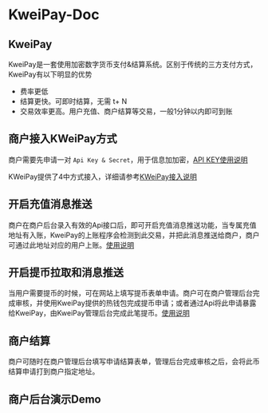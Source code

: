 # KweiPay-Doc

## KweiPay
KweiPay是一套使用加密数字货币支付&结算系统。区别于传统的三方支付方式，KweiPay有以下明显的优势
- 费率更低
- 结算更快。可即时结算，无需 t+ N
- 交易效率更高。用户充值、商户结算等交易，一般1分钟以内即可到账

## 商户接入KWeiPay方式
商户需要先申请一对 `Api Key & Secret`，用于信息加加密，[API KEY使用说明](ApiKeyManagement.md)

KWeiPay提供了4中方式接入，详细请参考[KWeiPay接入说明](KWeiPayCheckoutCount.md)

## 开启充值消息推送

商户在商户后台录入有效的Api接口后，即可开启充值消息推送功能，当专属充值地址有入账，KweiPay的上账程序会检测到此交易，并把此消息推送给商户，商户可通过此地址对应的用户上账。[使用说明](OpenRechargeMessagePush.md)

## 开启提币拉取和消息推送

当用户需要提币的时候，可在网站上填写提币表单申请。商户可在商户管理后台完成审核，并使用KweiPay提供的热钱包完成提币申请；或者通过Api将此申请暴露给KweiPay，由KweiPay管理后台完成此笔提币。[使用说明](Withdraw.md)

## 商户结算

商户可随时在商户管理后台填写申请结算表单，管理后台完成审核之后，会将此币结算申请打到商户指定地址。

## 商户后台演示Demo
